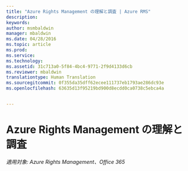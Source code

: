 ```yaml
---
title: "Azure Rights Management の理解と調査 | Azure RMS"
description: 
keywords: 
author: msmbaldwin
manager: mbaldwin
ms.date: 04/28/2016
ms.topic: article
ms.prod: 
ms.service: 
ms.technology: 
ms.assetid: 31c713a0-5f84-4bc4-9771-2f9d4133d6cb
ms.reviewer: mbaldwin
translationtype: Human Translation
ms.sourcegitcommit: 0f355da35dff62ecee111737eb1793ae286dc93e
ms.openlocfilehash: 63635d13f95219bd900d8ecdd0ca0738c5ebca4a


---
```


# Azure Rights Management の理解と調査

*適用対象: Azure Rights Management、Office 365*




<!--HONumber=Jul16_HO3-->


